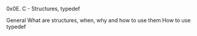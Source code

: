 0x0E. C - Structures, typedef

General
What are structures, when, why and how to use them
How to use typedef
